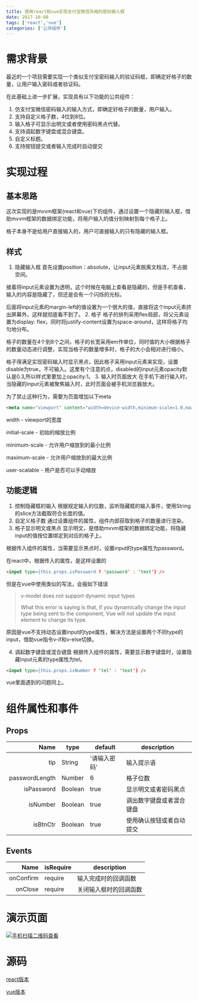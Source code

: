 ```yaml
---
title: 使用react和vue实现支付宝微信风格的密码输入框
date: 2017-10-08
tags: ['react','vue']
categories: ['公共组件']
---
```

# 需求背景
最近的一个项目需要实现一个类似支付宝密码输入的验证码框，即确定好格子的数量，让用户输入密码或者验证码。

在此基础上进一步扩展，实现具有以下功能的公共组件：
1. 仿支付宝微信密码输入的输入方式，即确定好格子的数量，用户输入。
2. 支持自定义格子数，4位到8位。
3. 输入格子可显示出明文或者使用密码黑点代替。
4. 支持调起数字键盘或混合键盘。
5. 自定义标题。
6. 支持按钮提交或者输入完成时自动提交
# 实现过程
## 基本思路
这次实现的是mvvm框架(react和vue)下的组件，通过设置一个隐藏的输入框，借助mvvm框架的数据绑定功能，将用户输入的值分别映射到每个格子上。

格子本身不是给用户直接输入的，用户可直接输入的只有隐藏的输入框。
## 样式
1. 隐藏输入框
首先设置position：absolute，让input元素脱离文档流，不占据空间。

接着将input元素设置为透明，这个时候在电脑上查看是隐藏的，但是手机查看，输入的内容是隐藏了，但还是会有一个闪烁的光标。

后面将input元素的margin-left的值设置为一个很大的值，直接将这个input元素挤出屏幕外，这样就彻底看不到了。
2. 格子
格子的排列采用flex局部，将父元素设置为display: flex，同时将justify-content设置为space-around，这样将格子均匀地分布。

格子的数量在4个到8个之间，格子的长宽采用em作单位，同时值的大小根据格子的数量动态进行调整，实现当格子的数量增多时，格子的大小会相对进行缩小。

格子得满足实现密码输入时显示黑点，因此格子采用input元素来实现，设置disable为true，不可输入。这里有个注意的点，disabled的input元素opacity默认是0.3,所以样式里要加上opacity:1。
3. 输入时页面放大
在手机下进行输入时，当隐藏的input元素被聚焦输入时，此时页面会被手机浏览器放大。

为了禁止这种行为，需要为页面增加以下meta
````html
<meta name="viewport" content="width=device-width,minimum-scale=1.0,maximum-scale=1.0,initial-scale=1.0,user-scalable=no">
````
width - viewport的宽度

initial-scale - 初始的缩放比例

minimum-scale - 允许用户缩放到的最小比例

maximum-scale - 允许用户缩放到的最大比例

user-scalable - 用户是否可以手动缩放
## 功能逻辑
1. 控制隐藏框的输入
根据规定输入的位数，监听隐藏框的输入事件，使用String的slice方法截取符合长度的值。
2. 自定义格子数 
通过设置组件的属性，组件内部获取到格子的数量进行渲染。
3. 格子显示明文或黑点
显示明文，是借助mvvm框架的数据绑定功能，将隐藏input的值按位置绑定到对应的格子上。

根据传入组件的属性，当需要显示黑点时，设置input的type属性为password。

在react中，根据传入的属性，是这样设置的
````html
<input type={this.props.isPassword ? 'password' : 'text'} />
````
但是在vue中使用类似的写法，会报如下错误
> v-model does not support dynamic input types
> 
> What this error is saying is that, if you dynamically change the input type being sent to the component, Vue will not update the input element to change its type.

原因是vue不支持动态设置input的type属性，解决方法是设置两个不同type的input，借助vue指令v-if和v-else切换。

4. 调起数字键盘或混合键盘
根据传入组件的属性，需要显示数字键盘时，设置隐藏input元素的type属性为tel。
````html
<input type={this.props.isNumber ? 'tel' : 'text'} />
````
vue里面遇到的问题同上。
# 组件属性和事件
## Props
Name | type | default | description
---:| --- | ---| ---
tip | String | '请输入密码' | 输入提示语
passwordLength | Number | 6 | 格子位数
isPassword | Boolean | true | 显示明文或者密码黑点
isNumber | Boolean | true | 调出数字键盘或者混合键盘
isBtnCtr | Boolean | true | 使用确认按钮或者自动提交

## Events
Name | isRequire | description
---:| --- | --- 
onConfirm | require | 输入完成时的回调函数
onClose | require | 关闭输入框时的回调函数
# 演示页面
[![手机扫描二维码查看](http://oq8q06ybp.bkt.clouddn.com/image/qrCode.png)](http://60kmlh.ink/vue-GridPassword/)
# 源码
[react版本](http://github.com/60kmlh/react-GridPassword/)

[vue版本](https://github.com/60kmlh/vue-GridPassword/)
